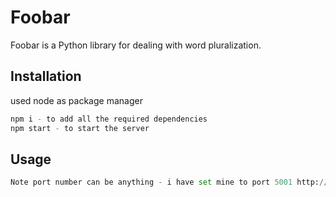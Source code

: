 # Foobar

Foobar is a Python library for dealing with word pluralization.

## Installation

used node as package manager

```bash
npm i - to add all the required dependencies
npm start - to start the server
```

## Usage

```python
Note port number can be anything - i have set mine to port 5001 http://localhost:5001/

